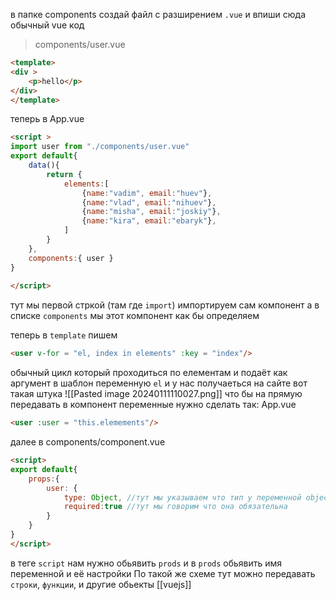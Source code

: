 в папке components создай файл с разширением `.vue`
и впиши сюда обычный vue код

>components/user.vue
```html
<template>
<div >
    <p>hello</p>
</div>
</template>
```

теперь в App.vue
```html
<script >
import user from "./components/user.vue"
export default{
    data(){
        return {
            elements:[
                {name:"vadim", email:"huev"},
                {name:"vlad", email:"nihuev"},
                {name:"misha", email:"joskiy"},
                {name:"kira", email:"ebaryk"},  
            ]
        }
    },
    components:{ user }
}
  
</script>
```
 тут мы первой стркой (там где `import`) импортируем сам компонент
 а в списке `components` мы этот компонент как бы определяем 

теперь в `template` пишем 
```html
<user v-for = "el, index in elements" :key = "index"/>
```
обычный цикл который проходиться по елементам и подаёт как аргумент в шаблон переменную `el` и у нас получаеться на сайте вот такая штука
![[Pasted image 20240111110027.png]]
что бы на прямую передавать в компонент переменные нужно сделать так:
App.vue
```html
<user :user = "this.elemements"/>
```
далее в components/component.vue
```html
<script>
export default{
    props:{
        user: {
            type: Object, //тут мы указываем что тип у переменной object
            required:true //тут мы говорим что она обязательна
        }
    }
}
</script>
```
в теге `script` нам нужно обьявить `prods` и в `prods` обьявить имя переменной и её настройки
По такой же схеме тут можно передавать `строки`, `функции`, и другие обьекты
[[vuejs]]